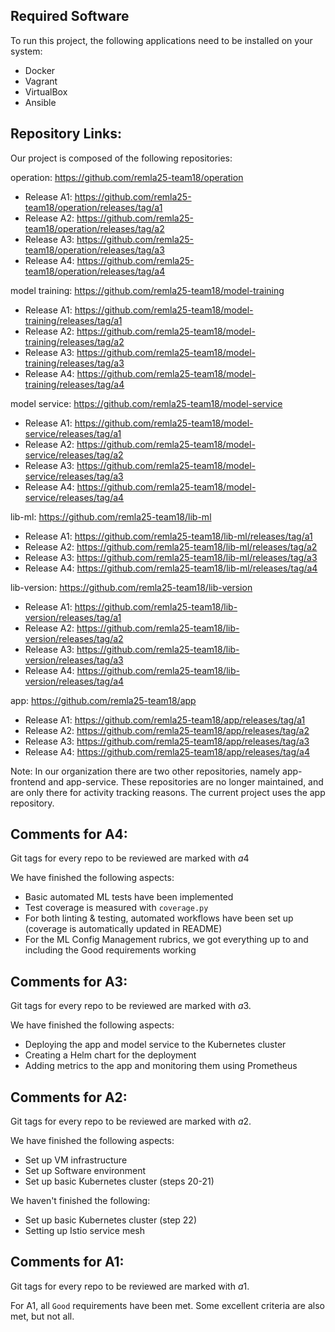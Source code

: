 ## Required Software

To run this project, the following applications need to be installed on your system:

- Docker
- Vagrant
- VirtualBox
- Ansible

## Repository Links:

Our project is composed of the following repositories:

operation: https://github.com/remla25-team18/operation

- Release A1: https://github.com/remla25-team18/operation/releases/tag/a1
- Release A2: https://github.com/remla25-team18/operation/releases/tag/a2
- Release A3: https://github.com/remla25-team18/operation/releases/tag/a3
- Release A4: https://github.com/remla25-team18/operation/releases/tag/a4

model training: https://github.com/remla25-team18/model-training

- Release A1: https://github.com/remla25-team18/model-training/releases/tag/a1
- Release A2: https://github.com/remla25-team18/model-training/releases/tag/a2
- Release A3: https://github.com/remla25-team18/model-training/releases/tag/a3
- Release A4: https://github.com/remla25-team18/model-training/releases/tag/a4

model service: https://github.com/remla25-team18/model-service

- Release A1: https://github.com/remla25-team18/model-service/releases/tag/a1
- Release A2: https://github.com/remla25-team18/model-service/releases/tag/a2
- Release A3: https://github.com/remla25-team18/model-service/releases/tag/a3
- Release A4: https://github.com/remla25-team18/model-service/releases/tag/a4

lib-ml: https://github.com/remla25-team18/lib-ml

- Release A1: https://github.com/remla25-team18/lib-ml/releases/tag/a1
- Release A2: https://github.com/remla25-team18/lib-ml/releases/tag/a2
- Release A3: https://github.com/remla25-team18/lib-ml/releases/tag/a3
- Release A4: https://github.com/remla25-team18/lib-ml/releases/tag/a4

lib-version: https://github.com/remla25-team18/lib-version

- Release A1: https://github.com/remla25-team18/lib-version/releases/tag/a1
- Release A2: https://github.com/remla25-team18/lib-version/releases/tag/a2
- Release A3: https://github.com/remla25-team18/lib-version/releases/tag/a3
- Release A4: https://github.com/remla25-team18/lib-version/releases/tag/a4

app: https://github.com/remla25-team18/app

- Release A1: https://github.com/remla25-team18/app/releases/tag/a1
- Release A2: https://github.com/remla25-team18/app/releases/tag/a2
- Release A3: https://github.com/remla25-team18/app/releases/tag/a3
- Release A4: https://github.com/remla25-team18/app/releases/tag/a4
  
Note: In our organization there are two other repositories, namely app-frontend and app-service. These repositories are no longer maintained, and are only there for activity tracking reasons. The current project uses the app repository.

## Comments for A4:

Git tags for every repo to be reviewed are marked with $a4$

We have finished the following aspects:
- Basic automated ML tests have been implemented
- Test coverage is measured with `coverage.py`
- For both linting & testing, automated workflows have been set up (coverage is automatically updated in README)
- For the ML Config Management rubrics, we got everything up to and including the Good requirements working


## Comments for A3:

Git tags for every repo to be reviewed are marked with $a3$.

We have finished the following aspects:
- Deploying the app and model service to the Kubernetes cluster
- Creating a Helm chart for the deployment
- Adding metrics to the app and monitoring them using Prometheus

## Comments for A2:

Git tags for every repo to be reviewed are marked with $a2$.

We have finished the following aspects:

- Set up VM infrastructure
- Set up Software environment
- Set up basic Kubernetes cluster (steps 20-21)

We haven't finished the following:

- Set up basic Kubernetes cluster (step 22)
- Setting up Istio service mesh

## Comments for A1:

Git tags for every repo to be reviewed are marked with $a1$.

For A1, all `Good` requirements have been met. Some excellent criteria are also met, but not all.
